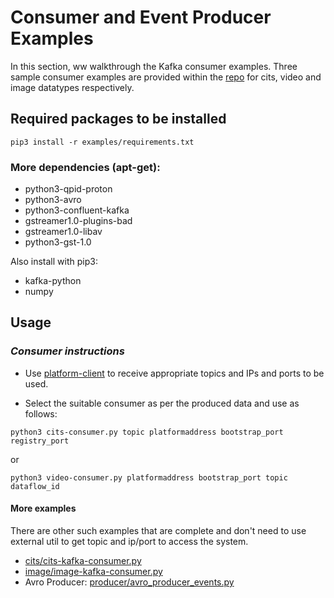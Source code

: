 # Consumer and Event Producer Examples
In this section, ww walkthrough the Kafka consumer examples. Three sample consumer examples are provided within the [repo](https://github.com/5gmetadmin/stream-data-gateway/tree/main/examples/consumer) for cits, video and image datatypes respectively.

## Required packages to be installed

```pip3 install -r examples/requirements.txt```

### More dependencies (apt-get):

* python3-qpid-proton
* python3-avro
* python3-confluent-kafka
* gstreamer1.0-plugins-bad
* gstreamer1.0-libav
* python3-gst-1.0

Also install with pip3:

* kafka-python
* numpy
## Usage

### *Consumer instructions*
- Use [platform-client](https://github.com/5gmetadmin/stream-data-gateway/tree/main/utils/platform-client) to receive appropriate topics and IPs and ports to be used.

- Select the suitable consumer as per the produced data and use as follows: 
```
python3 cits-consumer.py topic platformaddress bootstrap_port registry_port

``` 
or

```
python3 video-consumer.py platformaddress bootstrap_port topic dataflow_id

```
#### More examples
There are other such examples that are complete and don't need to use external util to get topic and ip/port to access the system.

* [cits/cits-kafka-consumer.py](https://github.com/5gmetadmin/stream-data-gateway/blob/main/examples/consumer/cits/cits-kafka-consumer.py)
* [image/image-kafka-consumer.py](https://github.com/5gmetadmin/stream-data-gateway/blob/main/examples/consumer/image/image-kafka-consumer.py)
* Avro Producer: [producer/avro_producer_events.py](https://github.com/5gmetadmin/stream-data-gateway/blob/main/examples/producer/avro_producer_events.py)


